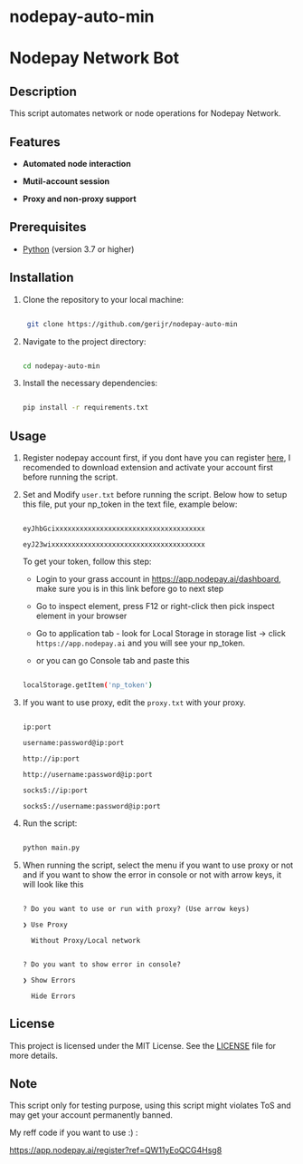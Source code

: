 # nodepay-auto-min
# Nodepay Network Bot



## Description

This script automates network or node operations for Nodepay Network.



## Features

- **Automated node interaction**

- **Mutil-account session**

- **Proxy and non-proxy support**



## Prerequisites

- [Python](https://www.python.org/) (version 3.7 or higher)



## Installation



1. Clone the repository to your local machine:

   ```bash

	git clone https://github.com/gerijr/nodepay-auto-min

   ```

2. Navigate to the project directory:

	```bash

	cd nodepay-auto-min

	```

3. Install the necessary dependencies:

	```bash

	pip install -r requirements.txt

	```



## Usage

1. Register nodepay account first, if you dont have you can register [here](https://app.nodepay.ai/register?ref=QW11yEoQCG4Hsg8), I recomended to download extension and activate your account first before running the script.

2. Set and Modify `user.txt` before running the script. Below how to setup this file, put your np_token in the text file, example below:

	```

	eyJhbGcixxxxxxxxxxxxxxxxxxxxxxxxxxxxxxxxxxxxx

	eyJ23wixxxxxxxxxxxxxxxxxxxxxxxxxxxxxxxxxxxxxx

	```

	To get your token, follow this step:

	- Login to your grass account in https://app.nodepay.ai/dashboard, make sure you is in this link before go to next step

	- Go to inspect element, press F12 or right-click then pick inspect element in your browser

	- Go to application tab - look for Local Storage in storage list -> click `https://app.nodepay.ai` and you will see your np_token.

	- or you can go Console tab and paste this 

	```bash

	localStorage.getItem('np_token')

	```

3. If you want to use proxy, edit the `proxy.txt` with your proxy.

	```

 	ip:port

	username:password@ip:port

	http://ip:port

	http://username:password@ip:port

	socks5://ip:port

	socks5://username:password@ip:port

 	```

4. Run the script:

	```bash

	python main.py

	```

5. When running the script, select the menu if you want to use proxy or not and if you want to show the error in console or not with arrow keys, it will look like this

	```

 	? Do you want to use or run with proxy? (Use arrow keys)

	❯ Use Proxy

	  Without Proxy/Local network

 	```

	```

	? Do you want to show error in console?

	❯ Show Errors

	  Hide Errors

	```

## License

This project is licensed under the MIT License. See the [LICENSE](LICENSE) file for more details.



## Note

This script only for testing purpose, using this script might violates ToS and may get your account permanently banned.



My reff code if you want to use :) : 

https://app.nodepay.ai/register?ref=QW11yEoQCG4Hsg8
